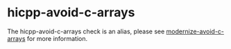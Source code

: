# hicpp-avoid-c-arrays

The hicpp-avoid-c-arrays check is an alias, please see
[modernize-avoid-c-arrays](https://clang.llvm.org/extra/clang-tidy/checks/modernize-avoid-c-arrays.html) for more
information.
